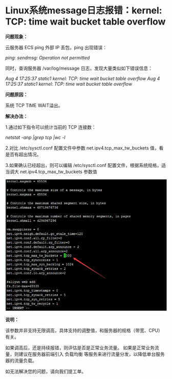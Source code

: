# Linux系统message日志报错：kernel: TCP: time wait bucket table overflow



**问题现象：**

云服务器 ECS ping 外部 IP 丢包，ping 出现错误：

*ping: sendmsg: Operation not permitted*

同时，查询服务器 /var/log/message 日志，发现大量类似如下错误信息：

*Aug  4 17:25:37 static1 kernel: TCP: time wait bucket table overflow Aug  4 17:25:37 static1 kernel: TCP: time wait bucket table overflow*

**问题原因：**

系统 TCP TIME WAIT溢出。



**解决办法：**

1.通过如下指令可以统计当前的 TCP 连接数：

*netstat -anp |grep tcp |wc -l*

2.对比 /etc/sysctl.conf 配置文件中参数 net.ipv4.tcp_max_tw_buckets 值，看是否有超出情况。

3.如果确认已经超出，则可以编辑 /etc/sysctl.conf 配置文件，根据系统规格，适当调大 net.ipv4.tcp_max_tw_buckets 参数值

![](https://github.com/jdcloudcom/cn/blob/cn-VirtualMachine-Linux/image/Elastic-Compute/Virtual-Machine/Linux/Linux%E7%B3%BB%E7%BB%9Fmessage%E6%97%A5%E5%BF%97%E6%8A%A5%E9%94%99kernel01.png)

**说明：**

该参数并非支持无限调高，具体支持的调整值，和服务器的规格（带宽、CPU）有关。 

如果调高后，还是持续报错，则评估是否是正常业务流量。 如果是正常业务流量，则建议在服务器前端引入 负载均衡 等服务来进行流量分发，以降低单台服务器的流量负载。



如无法解决您的问题，请向我们提工单。

